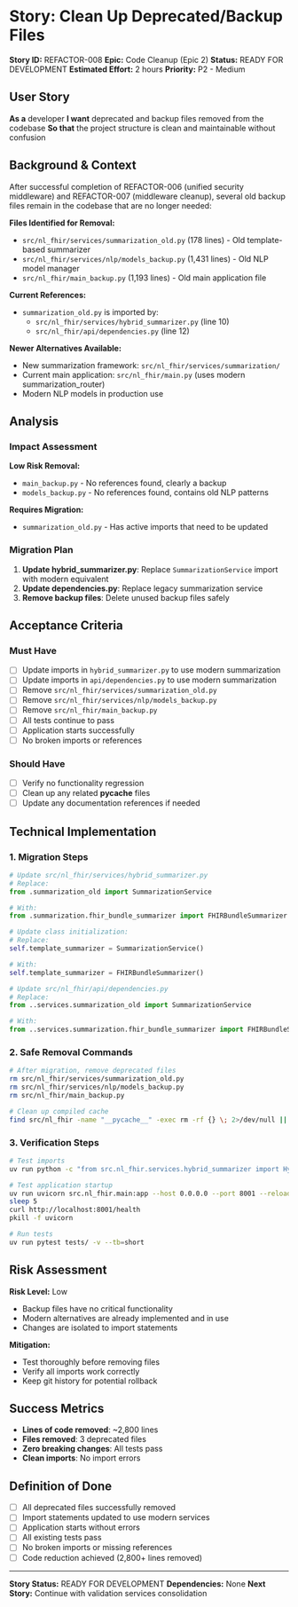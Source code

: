 # Story: Clean Up Deprecated/Backup Files

**Story ID:** REFACTOR-008
**Epic:** Code Cleanup (Epic 2)
**Status:** READY FOR DEVELOPMENT
**Estimated Effort:** 2 hours
**Priority:** P2 - Medium

## User Story

**As a** developer
**I want** deprecated and backup files removed from the codebase
**So that** the project structure is clean and maintainable without confusion

## Background & Context

After successful completion of REFACTOR-006 (unified security middleware) and REFACTOR-007 (middleware cleanup), several old backup files remain in the codebase that are no longer needed:

**Files Identified for Removal:**
- `src/nl_fhir/services/summarization_old.py` (178 lines) - Old template-based summarizer
- `src/nl_fhir/services/nlp/models_backup.py` (1,431 lines) - Old NLP model manager
- `src/nl_fhir/main_backup.py` (1,193 lines) - Old main application file

**Current References:**
- `summarization_old.py` is imported by:
  - `src/nl_fhir/services/hybrid_summarizer.py` (line 10)
  - `src/nl_fhir/api/dependencies.py` (line 12)

**Newer Alternatives Available:**
- New summarization framework: `src/nl_fhir/services/summarization/`
- Current main application: `src/nl_fhir/main.py` (uses modern summarization_router)
- Modern NLP models in production use

## Analysis

### Impact Assessment

**Low Risk Removal:**
- `main_backup.py` - No references found, clearly a backup
- `models_backup.py` - No references found, contains old NLP patterns

**Requires Migration:**
- `summarization_old.py` - Has active imports that need to be updated

### Migration Plan

1. **Update hybrid_summarizer.py**: Replace `SummarizationService` import with modern equivalent
2. **Update dependencies.py**: Replace legacy summarization service
3. **Remove backup files**: Delete unused backup files safely

## Acceptance Criteria

### Must Have
- [ ] Update imports in `hybrid_summarizer.py` to use modern summarization
- [ ] Update imports in `api/dependencies.py` to use modern summarization
- [ ] Remove `src/nl_fhir/services/summarization_old.py`
- [ ] Remove `src/nl_fhir/services/nlp/models_backup.py`
- [ ] Remove `src/nl_fhir/main_backup.py`
- [ ] All tests continue to pass
- [ ] Application starts successfully
- [ ] No broken imports or references

### Should Have
- [ ] Verify no functionality regression
- [ ] Clean up any related __pycache__ files
- [ ] Update any documentation references if needed

## Technical Implementation

### 1. Migration Steps

```python
# Update src/nl_fhir/services/hybrid_summarizer.py
# Replace:
from .summarization_old import SummarizationService

# With:
from .summarization.fhir_bundle_summarizer import FHIRBundleSummarizer

# Update class initialization:
# Replace:
self.template_summarizer = SummarizationService()

# With:
self.template_summarizer = FHIRBundleSummarizer()
```

```python
# Update src/nl_fhir/api/dependencies.py
# Replace:
from ..services.summarization_old import SummarizationService

# With:
from ..services.summarization.fhir_bundle_summarizer import FHIRBundleSummarizer
```

### 2. Safe Removal Commands

```bash
# After migration, remove deprecated files
rm src/nl_fhir/services/summarization_old.py
rm src/nl_fhir/services/nlp/models_backup.py
rm src/nl_fhir/main_backup.py

# Clean up compiled cache
find src/nl_fhir -name "__pycache__" -exec rm -rf {} \; 2>/dev/null || true
```

### 3. Verification Steps

```bash
# Test imports
uv run python -c "from src.nl_fhir.services.hybrid_summarizer import HybridSummarizer; print('OK')"

# Test application startup
uv run uvicorn src.nl_fhir.main:app --host 0.0.0.0 --port 8001 --reload --timeout-keep-alive 5 &
sleep 5
curl http://localhost:8001/health
pkill -f uvicorn

# Run tests
uv run pytest tests/ -v --tb=short
```

## Risk Assessment

**Risk Level:** Low
- Backup files have no critical functionality
- Modern alternatives are already implemented and in use
- Changes are isolated to import statements

**Mitigation:**
- Test thoroughly before removing files
- Verify all imports work correctly
- Keep git history for potential rollback

## Success Metrics

- **Lines of code removed**: ~2,800 lines
- **Files removed**: 3 deprecated files
- **Zero breaking changes**: All tests pass
- **Clean imports**: No import errors

## Definition of Done

- [ ] All deprecated files successfully removed
- [ ] Import statements updated to use modern services
- [ ] Application starts without errors
- [ ] All existing tests pass
- [ ] No broken imports or missing references
- [ ] Code reduction achieved (2,800+ lines removed)

---
**Story Status:** READY FOR DEVELOPMENT
**Dependencies:** None
**Next Story:** Continue with validation services consolidation